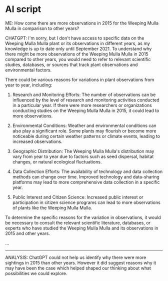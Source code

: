 # AI script

ME: How come there are more observations in 2015 for the Weeping Mulla Mulla in comparison to other years?

CHATGPT: I'm sorry, but I don't have access to specific data on the Weeping Mulla Mulla plant or its observations in different years, as my knowledge is up to date only until September 2021. To understand why there might be more observations of the Weeping Mulla Mulla in 2015 compared to other years, you would need to refer to relevant scientific studies, databases, or sources that track plant observations and environmental factors.

There could be various reasons for variations in plant observations from year to year, including:

1. Research and Monitoring Efforts: The number of observations can be influenced by the level of research and monitoring activities conducted in a particular year. If there were more researchers or organizations conducting studies on the Weeping Mulla Mulla in 2015, it could lead to more observations.

2. Environmental Conditions: Weather and environmental conditions can also play a significant role. Some plants may flourish or become more noticeable during certain weather patterns or climate events, leading to increased observations.

3. Geographic Distribution: The Weeping Mulla Mulla's distribution may vary from year to year due to factors such as seed dispersal, habitat changes, or natural ecological fluctuations.

4. Data Collection Efforts: The availability of technology and data collection methods can change over time. Improved technology and data-sharing platforms may lead to more comprehensive data collection in a specific year.

5. Public Interest and Citizen Science: Increased public interest or participation in citizen science programs can lead to more observations of plants like the Weeping Mulla Mulla.

To determine the specific reasons for the variation in observations, it would be necessary to consult the relevant scientific literature, databases, or experts who have studied the Weeping Mulla Mulla and its observations in 2015 and other years.

...

--------

ANALYSIS: ChatGPT could not help us identify why there were more sightings in 2015 than other years. However it did suggest reasons why it may have been the case which helped shaped our thinking about what possibilities we could explore.



